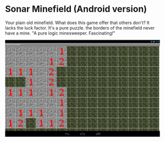 Sonar Minefield (Android version)
=========
Your plain old minefield.
What does this game offer that others don't? It lacks the luck factor. It's a pure puzzle. the borders of the minefield never have a mine.
"A pure logic minesweeper. Fascinating!"

![](/device-2013-05-12-002520.png?raw=true)
